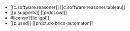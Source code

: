 
- [[c.software.reasoner]] [[c.software.reasoner.tableau]]
- [[p.supports]] [[prdct.owl]]
- #license [[lic.lgpl]]
- [[p.used]] [[prdct.dk-brics-automaton]]